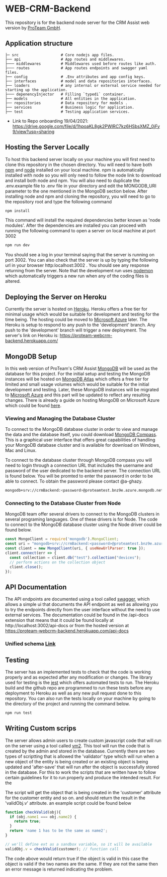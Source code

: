 # WEB-CRM-Backend

This repository is for the backend node server for the CRM Assist web version by [ProTeam GmbH](https://proteam.de).

## Application structure

    ├─ src                   # Core nodejs app files.
    ├── api                  # App routes and middlewares.
    ├─── middlewares         # Middlewares used before routes like auth.
    ├─── routes              # App routes endpoints and swagger yaml files.
    ├── config               # .Env attributes and app config keys.
    ├── interfaces           # model and data repositories interfaces.
    ├── loaders              # any internal or external service needed for starting up the application.
    ├─── depenencyInjector   # Filling `typedi` container.
    ├── models               # All entities in the application.
    ├── repositories         # Data repository for models .
    ├── services             # Business logic for application.
    ├── test                 # Testing application services.

- Link to Repo onboarding 19/04/2021: https://drive.google.com/file/d/1hpoaKL8gk2PWlRC7kz6HSbsXMZ_0jFy9/view?usp=sharing 

## Hosting the Server Locally

To host this backend server locally on your machine you will first need to clone this repository in the chosen directory. You will need to have both [npm](https://www.npmjs.com) and [node](https://nodejs.org/en) installed on your local machine. npm is automatically installed with node so you will only need to follow the node link to download and install both node and npm.
You will also need to duplicate the .env.example file to .env file in your directory and edit the MONGODB_URI parameter to the one mentioned in the MongoDB section below.
After installing node and npm and cloning the repository, you will need to go to the repository root and type the following command

```BASH
npm install
```

This command will install the required dependencies better known as 'node modules'. After the dependencies are installed you can proceed with running the following command to open a server on local machine at port 3002

```BASH
npm run dev
```

You should see a log in your terminal saying that the server is running on port 3002. You can also check that the server is up by typing the following url in your browser http:localhost:3002 . You should see any response returning from the server.
Note that the development run uses [nodemon](https://nodemon.io) which automatically triggers a new run when any of the coding files is altered.

## Deploying the Server on Heroku

Currently the server is hosted on [Heroku](https://www.heroku.com). Heroku offers a free tier for minimal usage which would be suitable for development and testing for the time being. The hosting could be moved to [Microsoft Azure](https://azure.microsoft.com) later. The Heroku is setup to respond to any push to the 'development' branch. Any push to the 'development' branch will trigger a new deployment. The server's link on Heroku is: https://proteam-webcrm-backend.herokuapp.com/

## MongoDB Setup

In this web version of ProTeam's CRM Assist [MongoDB](https://www.mongodb.com) will be used as the database for this project. For the initial setup and testing the MongoDB instances will be hosted on [MongoDB Atlas](https://www.mongodb.com/cloud/atlas) which offers a free tier for limited and small usage volumes which would be suitable for the initial development and testing. Later, these MongoDB instances will be migrated to [Microsoft Azure](https://azure.microsoft.com) and this part will be updated to reflect any resulting changes. There is already a guide on hosting MongoDB on Microsoft Azure which could be found [here](https://www.mongodb.com/how-to-setup-mongodb-atlas-on-azure).

### Viewing and Managing the Database Cluster

To connect to the MongoDB database cluster in order to view and manage the data and the database itself, you could download [MongoDB Compass](https://www.mongodb.com/products/compass). This is a graphical user interface that offers great capabilities of handling your MongoDB database cluster and is available for download on Windows, Mac and Linux.

To connect to the database cluster through MongoDB compass you will need to login through a connection URL that includes the username and password of the user dedicated to the backend server. The connection URL is found below. You will be promted to enter the password in order to be able to connect. To obtain the password please contact @a-ghazy.

```BASH
mongodb+srv://crmBackend:<password>@proteamtest.bnz9e.azure.mongodb.net/test
```

### Connecting to the Database Cluster from Node

MongoDB team offer several drivers to connect to the MongoDB clusters in several programing languages. One of these drivers is for Node. The code to connect to the MongoDB database cluster using the Node driver could be found below.

```JavaScript
const MongoClient = require('mongodb').MongoClient;
const uri = "mongodb+srv://crmBackend:<password>@proteamtest.bnz9e.azure.mongodb.net/<dbname>?retryWrites=true&w=majority";
const client = new MongoClient(uri, { useNewUrlParser: true });
client.connect(err => {
  const collection = client.db("test").collection("devices");
  // perform actions on the collection object
  client.close();
});
```

## API Documentation

The API endpoints are documented using a tool called [swagger](https://swagger.io), which allows a simple ui that documents the API endpoint as well as allowing you to try the endpoints directly from the user interface without the need to use external services. The documentation could be found in the /api-docs extension that means that it could be found locally at http://localhost:3002/api-docs or from the hosted version at https://proteam-webcrm-backend.herokuapp.com/api-docs
### Unified schema [Link](https://www.notion.so/Pro-team-API-unified-schema-6bec4a8834c34409830983d58b4f3a59)
## Testing

The server has an implemented tests to check that the code is working properly and as expected after any modification or changes. The library used for testing is the [jest](https://jestjs.io) which offers automated tests to run. The Heroku build and the github repo are programmed to run these tests before any deployment to Heroku as well as any new pull request done to this repository. You can also run the tests locally on your machine by going to the directory of the project and running the command below.

```BASH
npm run test
```
## Writing Custom scrips

The server allows admin users to create custom javascript code that will run on the server using a tool called [vm2](https://www.npmjs.com/package/vm2). This tool will run the code that is created by the admin and stored in the database. Currently there are two types of scriptting that is allowed the 'validator' type which will run when a new object of the entity is being created or an existing object is being updated and 'after-save' that will run after the object is successfully stored in the database. For this to work the scripts that are written have to follow certain guidelines for it to run properly and produce the intended result. For the 

The script will get the object that is being created in the 'customer' attribute for the customer entity and so on. and should return the result in the 'validObj.v' attribute. an example script could be found below

```JavaScript
function checkValid(obj){
  if (obj.name1 === obj.name2) {
    return true;
  }
  return 'name 1 has to be the same as name2';
}

// we'll define ext as a sandbox variable, so it will be available
validObj.v = checkValid(customer); // function call
```

The code above would return true if the object is valid in this case the object is valid if the two names are the same. If they are not the same then an error message is returned indicating the problem.
